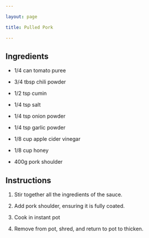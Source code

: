 ```yaml
---

layout: page

title: Pulled Pork

---
```


## Ingredients

* 1/4 can tomato puree

* 3/4 tbsp chili powder

* 1/2 tsp cumin

* 1/4 tsp salt

* 1/4 tsp onion powder

* 1/4 tsp garlic powder

* 1/8 cup apple cider vinegar

* 1/8 cup honey

* 400g pork shoulder

## Instructions

1. Stir together all the ingredients of the sauce.

2. Add pork shoulder, ensuring it is fully coated.

3. Cook in instant pot

4. Remove from pot, shred, and return to pot to thicken.
